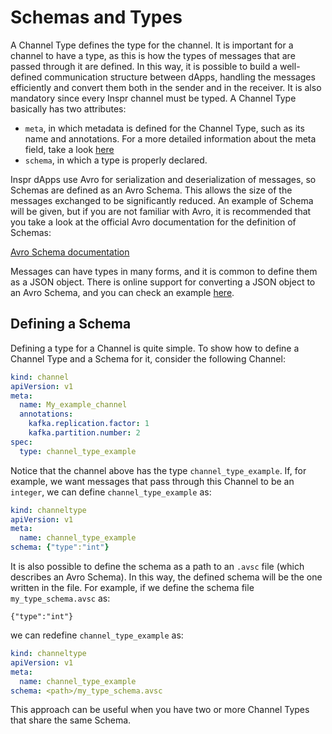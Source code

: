 # Schemas and Types

A Channel Type defines the type for the channel. It is important for a channel to have a type, as this is how the types of messages that are passed through it are defined. In this way, it is possible to build a well-defined communication structure between dApps, handling the messages efficiently and convert them both in the sender and in the receiver. It is also mandatory since every Inspr channel must be typed. A Channel Type basically has two attributes:

* `meta`, in which metadata is defined for the Channel Type, such as its name and annotations. For a more detailed information about the meta field, take a look [here]()
* `schema`, in which a type is properly declared.

Inspr dApps use Avro for serialization and deserialization of messages, so Schemas are defined as an Avro Schema. This allows the size of the messages exchanged to be significantly reduced. An example of Schema will be given, but if you are not familiar with Avro, it is recommended that you take a look at the official Avro documentation for the definition of Schemas:

[Avro Schema documentation](https://avro.apache.org/docs/current/spec.html#schemas)


Messages can have types in many forms, and it is common to define them as a JSON object. There is online support for converting a JSON object to an Avro Schema, and you can check an example [here](https://toolslick.com/generation/metadata/avro-schema-from-json).

## Defining a Schema

Defining a type for a Channel is quite simple. To show how to define a Channel Type and a Schema for it, consider the following Channel:

```yaml
kind: channel
apiVersion: v1
meta:
  name: My_example_channel
  annotations:
    kafka.replication.factor: 1
    kafka.partition.number: 2
spec:
  type: channel_type_example
```
Notice that the channel above has the type `channel_type_example`. If, for example, we want messages that pass through this Channel to be an `integer`, we can define `channel_type_example` as:

```yaml
kind: channeltype
apiVersion: v1
meta:
  name: channel_type_example
schema: {"type":"int"}
```
It is also possible to define the schema as a path to an `.avsc` file (which describes an Avro Schema). In this way, the defined schema will be the one written in the file. For example, if we define the schema file `my_type_schema.avsc` as:

```avsc
{"type":"int"}
```
we can redefine `channel_type_example` as:
```yaml
kind: channeltype
apiVersion: v1
meta:
  name: channel_type_example
schema: <path>/my_type_schema.avsc
```
This approach can be useful when you have two or more Channel Types that share the same Schema.
